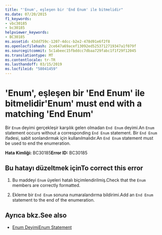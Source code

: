 ```yaml
---
title: "'Enum', eşleşen bir 'End Enum' ile bitmelidir"
ms.date: 07/20/2015
f1_keywords:
- vbc30185
- bc30185
helpviewer_keywords:
- BC30185
ms.assetid: 43dd759c-1207-4dcc-b2e2-478d91e6f2f8
ms.openlocfilehash: 2ce647a69acef13092ed5253712719347a1f079f
ms.sourcegitcommit: 5c1abeec15fbddcc7dbaa729fabc1f1f29f12045
ms.translationtype: MT
ms.contentlocale: tr-TR
ms.lasthandoff: 03/15/2019
ms.locfileid: "58041459"
---
```

# <a name="enum-must-end-with-a-matching-end-enum"></a><span data-ttu-id="cd20b-102">'Enum', eşleşen bir 'End Enum' ile bitmelidir</span><span class="sxs-lookup"><span data-stu-id="cd20b-102">'Enum' must end with a matching 'End Enum'</span></span>
<span data-ttu-id="cd20b-103">Bir `Enum` deyimi gerçekleşir karşılık gelen olmadan `End Enum` deyimi.</span><span class="sxs-lookup"><span data-stu-id="cd20b-103">An `Enum` statement occurs without a corresponding `End Enum` statement.</span></span> <span data-ttu-id="cd20b-104">Bir `End Enum` ifadesi, sabit sonlandırmak için kullanılmalıdır.</span><span class="sxs-lookup"><span data-stu-id="cd20b-104">An `End Enum` statement must be used to end the enumeration.</span></span>  
  
 <span data-ttu-id="cd20b-105">**Hata Kimliği:** BC30185</span><span class="sxs-lookup"><span data-stu-id="cd20b-105">**Error ID:** BC30185</span></span>  
  
## <a name="to-correct-this-error"></a><span data-ttu-id="cd20b-106">Bu hatayı düzeltmek için</span><span class="sxs-lookup"><span data-stu-id="cd20b-106">To correct this error</span></span>  
  
1.  <span data-ttu-id="cd20b-107">Bu maddeyi `Enum` üyeleri hatalı biçimlendirilmiş.</span><span class="sxs-lookup"><span data-stu-id="cd20b-107">Check that the `Enum` members are correctly formatted.</span></span>  
  
2.  <span data-ttu-id="cd20b-108">Ekleme bir `End Enum` sonuna numaralandırma bildirimi.</span><span class="sxs-lookup"><span data-stu-id="cd20b-108">Add an `End Enum` statement to the end of the enumeration.</span></span>  
  
## <a name="see-also"></a><span data-ttu-id="cd20b-109">Ayrıca bkz.</span><span class="sxs-lookup"><span data-stu-id="cd20b-109">See also</span></span>

- [<span data-ttu-id="cd20b-110">Enum Deyimi</span><span class="sxs-lookup"><span data-stu-id="cd20b-110">Enum Statement</span></span>](../../visual-basic/language-reference/statements/enum-statement.md)
